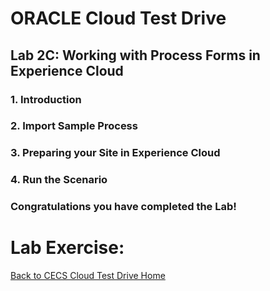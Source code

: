 # ORACLE Cloud Test Drive #

## Lab 2C: Working with Process Forms in Experience Cloud ##

### 1.	Introduction ###

### 2.	Import Sample Process ###

### 3.	Preparing your Site in Experience Cloud ###

### 4.	Run the Scenario  ### 

### Congratulations you have completed the Lab! ###

# Lab Exercise: #
[Back to CECS Cloud Test Drive Home](../README.md)